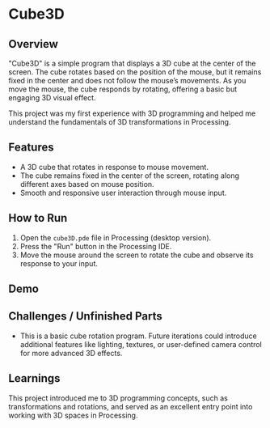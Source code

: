 # Cube3D

## Overview
"Cube3D" is a simple program that displays a 3D cube at the center of the screen. The cube rotates based on the position of the mouse, but it remains fixed in the center and does not follow the mouse’s movements. As you move the mouse, the cube responds by rotating, offering a basic but engaging 3D visual effect.

This project was my first experience with 3D programming and helped me understand the fundamentals of 3D transformations in Processing.

## Features
- A 3D cube that rotates in response to mouse movement.
- The cube remains fixed in the center of the screen, rotating along different axes based on mouse position.
- Smooth and responsive user interaction through mouse input.

## How to Run
1. Open the `cube3D.pde` file in Processing (desktop version).
2. Press the "Run" button in the Processing IDE.
3. Move the mouse around the screen to rotate the cube and observe its response to your input.

## Demo


## Challenges / Unfinished Parts
- This is a basic cube rotation program. Future iterations could introduce additional features like lighting, textures, or user-defined camera control for more advanced 3D effects.

## Learnings
This project introduced me to 3D programming concepts, such as transformations and rotations, and served as an excellent entry point into working with 3D spaces in Processing.

